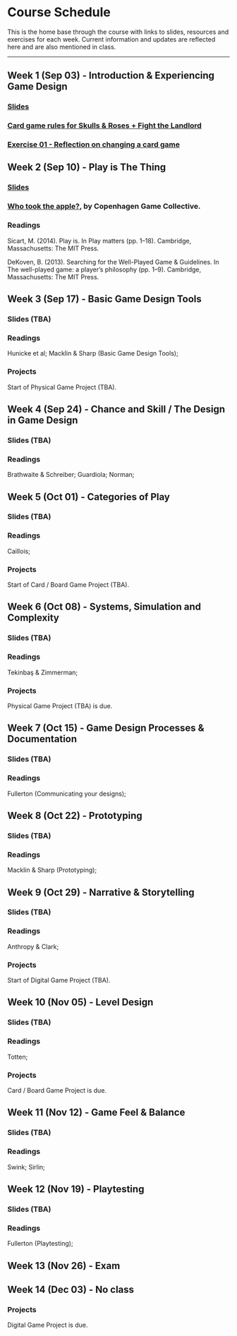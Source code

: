 # Course Schedule

This is the home base through the course with links to slides, resources and exercises for each week. Current information and updates are reflected here and are also mentioned in class.

---

## Week 1 (Sep 03) - Introduction & Experiencing Game Design

### [Slides](https://enricllagostera.github.io/cart215-2019/slides/week-01-introduction)

### [Card game rules for Skulls & Roses + Fight the Landlord](../slides/week-01-introduction/card_game_base_rules.pdf)

### [Exercise 01 - Reflection on changing a card game](https://moodle.concordia.ca/moodle/mod/assign/view.php?id=2079823)

## Week 2 (Sep 10) - Play is The Thing

### [Slides](https://enricllagostera.github.io/cart215-2019/slides/week-02-play)

### [Who took the apple?](http://www.copenhagengamecollective.org/projects/who-took-the-apple/), by Copenhagen Game Collective.

### Readings

Sicart, M. (2014). Play is. In Play matters (pp. 1–18). Cambridge, Massachusetts: The MIT Press.

DeKoven, B. (2013). Searching for the Well-Played Game & Guidelines. In The well-played game:
a player’s philosophy (pp. 1–9). Cambridge, Massachusetts: The MIT Press.

## Week 3 (Sep 17) - Basic Game Design Tools

### Slides (TBA)

### Readings

Hunicke et al;  Macklin & Sharp (Basic Game Design Tools);

### Projects

Start of Physical Game Project (TBA).

## Week 4 (Sep 24) - Chance and Skill / The Design in Game Design

### Slides (TBA)

### Readings

Brathwaite & Schreiber; Guardiola; Norman;

## Week 5 (Oct 01) - Categories of Play

### Slides (TBA)

### Readings

Caillois;

### Projects

Start of Card / Board Game Project (TBA).

## Week 6 (Oct 08) - Systems, Simulation and Complexity

### Slides (TBA)

### Readings

Tekinbaş & Zimmerman;

### Projects

Physical Game Project (TBA) is due.

## Week 7 (Oct 15) - Game Design Processes & Documentation

### Slides (TBA)

### Readings

Fullerton (Communicating your designs);

## Week 8 (Oct 22) - Prototyping

### Slides (TBA)

### Readings

Macklin & Sharp (Prototyping);

## Week 9 (Oct 29) - Narrative & Storytelling

### Slides (TBA)

### Readings

Anthropy & Clark;

### Projects

Start of Digital Game Project (TBA).

## Week 10 (Nov 05) - Level Design

### Slides (TBA)

### Readings

Totten;

### Projects

Card / Board Game Project is due.

## Week 11 (Nov 12) - Game Feel & Balance

### Slides (TBA)

### Readings

Swink; Sirlin;

## Week 12 (Nov 19) - Playtesting

### Slides (TBA)

### Readings

Fullerton (Playtesting);

## Week 13 (Nov 26) - Exam

## Week 14 (Dec 03) - No class

### Projects

Digital Game Project is due.
